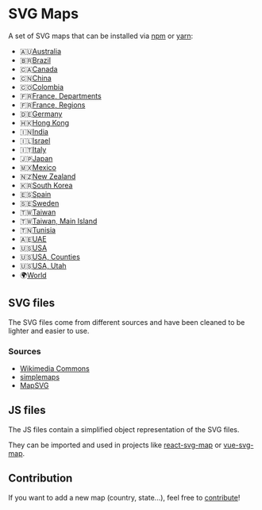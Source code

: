 # SVG Maps

A set of SVG maps that can be installed via [npm](https://www.npmjs.com) or [yarn](https://yarnpkg.com):
* 🇦🇺[Australia](packages/australia)
* 🇧🇷[Brazil](packages/brazil)
* 🇨🇦[Canada](packages/canada)
* 🇨🇳[China](packages/china)
* 🇨🇴[Colombia](packages/colombia)
* 🇫🇷[France, Departments](packages/france.departments)
* 🇫🇷[France, Regions](packages/france.regions)
* 🇩🇪[Germany](packages/germany)
* 🇭🇰[Hong Kong](packages/hong-kong)
* 🇮🇳[India](packages/india)
* 🇮🇱[Israel](packages/israel)
* 🇮🇹[Italy](packages/italy)
* 🇯🇵[Japan](packages/japan)
* 🇲🇽[Mexico](packages/mexico)
* 🇳🇿[New Zealand](packages/new-zealand)
* 🇰🇷[South Korea](packages/south-korea)
* 🇪🇸[Spain](packages/spain)
* 🇸🇪[Sweden](packages/sweden)
* 🇹🇼[Taiwan](packages/taiwan)
* 🇹🇼[Taiwan, Main Island](packages/taiwan.main)
* 🇹🇳[Tunisia](packages/tunisia)
* 🇦🇪[UAE](packages/uae)
* 🇺🇸[USA](packages/usa)
* 🇺🇸[USA, Counties](packages/usa.counties)
* 🇺🇸[USA, Utah](packages/usa.utah)
* 🌍[World](packages/world)

## SVG files

The SVG files come from different sources and have been cleaned to be lighter and easier to use.

### Sources

* [Wikimedia Commons](https://commons.wikimedia.org/)
* [simplemaps](https://simplemaps.com/)
* [MapSVG](https://mapsvg.com/)

## JS files

The JS files contain a simplified object representation of the SVG files.

They can be imported and used in projects like [react-svg-map](https://github.com/VictorCazanave/react-svg-map) or [vue-svg-map](https://github.com/VictorCazanave/vue-svg-map).

## Contribution

If you want to add a new map (country, state...), feel free to [contribute](CONTRIBUTING.md)!
